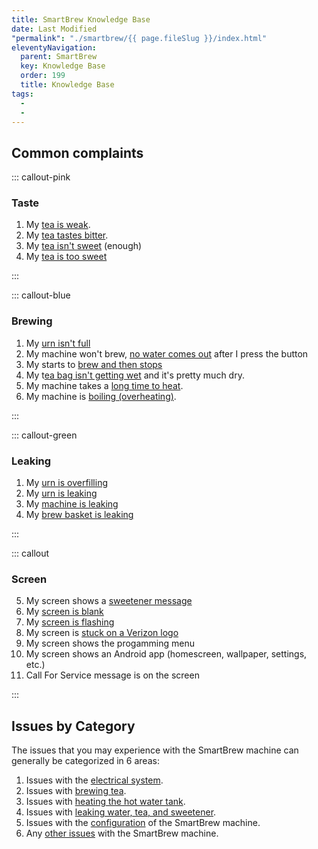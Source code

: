 ```yaml
---
title: SmartBrew Knowledge Base
date: Last Modified 
"permalink": "./smartbrew/{{ page.fileSlug }}/index.html"
eleventyNavigation:
  parent: SmartBrew
  key: Knowledge Base 
  order: 199
  title: Knowledge Base 
tags:
  -  
  - 
---
```

## Common complaints

::: callout-pink

### Taste

1. My [tea is weak](/smartbrew/kb/weak-tea/).
2. My [tea tastes bitter](/smartbrew/kb/bitter-tea/).
3. My [tea isn't sweet](/smartbrew/kb/tea-not-sweet/) (enough)
4. My [tea is too sweet](/smartbrew/kb/tea-too-sweet/)

:::

::: callout-blue

### Brewing
1. My [urn isn't full](/smartbrew/kb/urn-not-full/)
2. My machine won't brew, [no water comes out](/smartbrew/kb/no-brew-no-water/) after I press the button
3. My starts to [brew and then stops](/smartbrew/kb/brew-starts-stops/)
4. My t[ea bag isn't getting wet](/smartbrew/kb/dry-tea-bag/) and it's pretty much dry.
5. My machine takes a [long time to heat](/smartbrew/kb/long-heating/).
6. My machine is [boiling (overheating)](/smartbrew/kb/overheating/).

:::

::: callout-green

### Leaking
1. My [urn is overfilling](/smartbrew/kb/urn-overfilling/)
2. My [urn is leaking](/smartbrew/kb/urn-leaking/)
3. My [machine is leaking](/smartbrew/kb/machine-leaking/)
4. My [brew basket is leaking](/smartbrew/kb/brew-basket-leaking/) 

:::

::: callout

### Screen
5. My screen shows a [sweetener message](/smartbrew/kb/sweetener-message/)
16. My [screen is blank](/smartbrew/kb/screen-blank/)
17. My [screen is flashing](/smartbrew/kb/screen-flashing/)
18. My screen is [stuck on a Verizon logo](/smartbrew/kb/screen-verizon-logo/)
19. My screen shows the progamming menu
20. My screen shows an Android app (homescreen, wallpaper, settings, etc.)
21. Call For Service message is on the screen

:::






## Issues by Category
The issues that you may experience with the SmartBrew machine can generally be categorized in 6 areas:

1. Issues with the [electrical system](/smartbrew/kb/electrical/).
2. Issues with [brewing tea](/smartbrew/kb/brewing/).  
3. Issues with [heating the hot water tank](/smartbrew/kb/heating/).
4. Issues with [leaking water, tea, and sweetener](/smartbrew/kb/leaking/).
5. Issues with the [configuration](/smartbrew/kb/config/) of the SmartBrew machine.
6. Any [other issues](/smartbrew/kb/other/) with the SmartBrew machine.